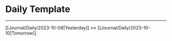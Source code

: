# Daily Template 
---
[[Journal/Daily/2023-10-08|Yesterday]] <-> [[Journal/Daily/2023-10-10|Tomorrow]]
